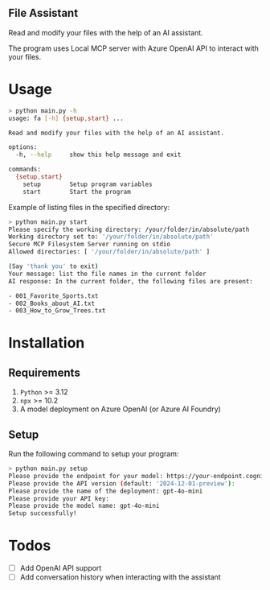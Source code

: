 File Assistant
---
Read and modify your files with the help of an AI assistant.

The program uses Local MCP server with Azure OpenAI API to interact with your files.

# Usage
```bash
> python main.py -h   
usage: fa [-h] {setup,start} ...

Read and modify your files with the help of an AI assistant.

options:
  -h, --help     show this help message and exit

commands:
  {setup,start}
    setup        Setup program variables
    start        Start the program
```

Example of listing files in the specified directory:
```bash
> python main.py start
Please specify the working directory: /your/folder/in/absolute/path
Working directory set to: '/your/folder/in/absolute/path'
Secure MCP Filesystem Server running on stdio
Allowed directories: [ '/your/folder/in/absolute/path' ]

(Say 'thank you' to exit)
Your message: list the file names in the current folder
AI response: In the current folder, the following files are present:

- 001_Favorite_Sports.txt
- 002_Books_about_AI.txt
- 003_How_to_Grow_Trees.txt
```



# Installation
## Requirements
1. `Python` >= 3.12
2. `npx` >= 10.2
3. A model deployment on Azure OpenAI (or Azure AI Foundry)

## Setup
Run the following command to setup your program:

```bash
> python main.py setup
Please provide the endpoint for your model: https://your-endpoint.cognitiveservices.azure.com/
Please provide the API version (default: '2024-12-01-preview'): 
Please provide the name of the deployment: gpt-4o-mini
Please provide your API key: 
Please provide the model name: gpt-4o-mini
Setup successfully!
```

# Todos

- [ ] Add OpenAI API support
- [ ] Add conversation history when interacting with the assistant